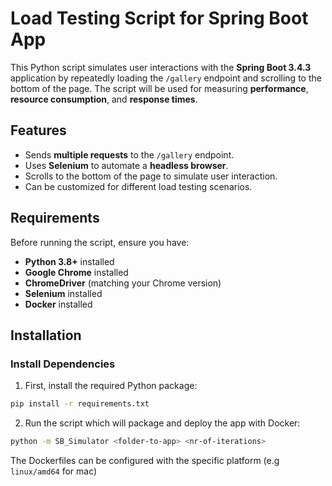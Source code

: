 # Load Testing Script for Spring Boot App

This Python script simulates user interactions with the **Spring Boot 3.4.3** application by repeatedly loading the `/gallery` endpoint and scrolling to the bottom of the page. The script will be used for measuring **performance**, **resource consumption**, and **response times**.

## Features
- Sends **multiple requests** to the `/gallery` endpoint.
- Uses **Selenium** to automate a **headless browser**.
- Scrolls to the bottom of the page to simulate user interaction.
- Can be customized for different load testing scenarios.

## Requirements
Before running the script, ensure you have:
- **Python 3.8+** installed  
- **Google Chrome** installed  
- **ChromeDriver** (matching your Chrome version)  
- **Selenium** installed  
- **Docker** installed

## Installation

### Install Dependencies
1. First, install the required Python package:
```sh
pip install -r requirements.txt
```

2. Run the script which will package and deploy the app with Docker:
```sh
python -m SB_Simulator <folder-to-app> <nr-of-iterations>
``` 

The Dockerfiles can be configured with the specific platform (e.g `linux/amd64` for mac)